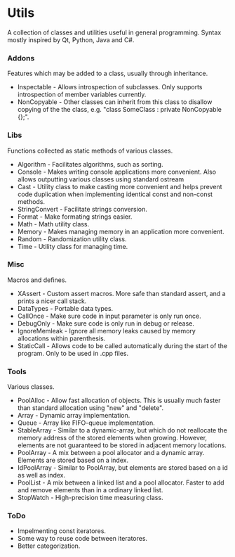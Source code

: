 # Utils
A collection of classes and utilities useful in general programming. Syntax mostly inspired by Qt, Python, Java and C#.

### Addons
Features which may be added to a class, usually through inheritance.

* Inspectable - Allows introspection of subclasses. Only supports introspection of member variables currently.
* NonCopyable - Other classes can inherit from this class to disallow copying of the the
    class, e.g. "class SomeClass : private NonCopyable {};".

### Libs
Functions collected as static methods of various classes.

* Algorithm - Facilitates algorithms, such as sorting.
* Console - Makes writing console applications more convenient. Also allows outputting various classes using standard ostream
* Cast - Utility class to make casting more convenient and helps prevent code duplication when implementing identical const and non-const methods.
* StringConvert - Facilitate strings conversion.
* Format - Make formating strings easier.
* Math - Math utility class.
* Memory - Makes managing memory in an application more convenient.
* Random - Randomization utility class.
* Time - Utility class for managing time.

### Misc
Macros and defines.

* XAssert - Custom assert macros. More safe than standard assert, and a prints a nicer call stack. 
* DataTypes - Portable data types. 
* CallOnce - Make sure code in input parameter is only run once.
* DebugOnly - Make sure code is only run in debug or release.
* IgnoreMemleak - Ignore all memory leaks caused by memory allocations within parenthesis.
* StaticCall - Allows code to be called automatically during the start of the program. Only to be used in .cpp files.

### Tools
Various classes.

* PoolAlloc - Allow fast allocation of objects. This is usually much faster than standard allocation using "new" and "delete".
* Array - Dynamic array implementation. 
* Queue - Array like FIFO-queue implementation. 
* StableArray - Similar to a dynamic-array, but which do not reallocate the memory address of the stored elements when growing. However, elements are not guaranteed to be stored in adjacent memory locations.
* PoolArray - A mix between a pool allocator and a dynamic array. Elements are stored based on a index.
* IdPoolArray - Similar to PoolArray, but elements are stored based on a id as well as index.
* PoolList - A mix between a linked list and a pool allocator. Faster to add and remove elements than in a ordinary linked list.
* StopWatch - High-precision time measuring class.

### ToDo
* Impelmenting const iteratores.
* Some way to reuse code between iteratores.
* Better categorization.
